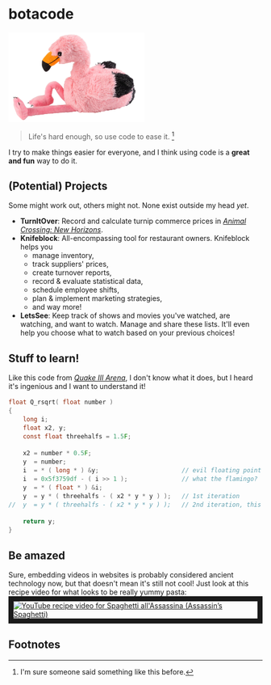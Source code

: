 # botacode

<img title="Flamingo plushie in a relaxed pose" src="/My%20project.png" align="read" width="270" height="178">

>Life's hard enough, so use code to ease it.  [^1]

I try to make things easier for everyone, and I think using code is a **great and fun** way to do it.

## (Potential) Projects
Some might work out, others might not. None exist outside my head *yet*.
- **TurnItOver**: Record and calculate turnip commerce prices in *[Animal Crossing: New Horizons](https://en.wikipedia.org/wiki/Animal_Crossing:_New_Horizons)*.
- **Knifeblock**: All-encompassing tool for restaurant owners. Knifeblock helps you 
  - manage inventory,
  - track suppliers' prices,
  - create turnover reports,
  - record & evaluate statistical data,
  - schedule employee shifts,
  - plan & implement marketing strategies,
  - and way more!
- **LetsSee**: Keep track of shows and movies you've watched, are watching, and want to watch. Manage and share these lists. It'll even help you choose what to watch based on your previous choices!

## Stuff to learn!
Like this code from *[Quake III Arena](https://en.wikipedia.org/wiki/Fast_inverse_square_root#Overview_of_the_code)*, I don't know what it does, but I heard it's ingenious and I want to understand it!
```c
float Q_rsqrt( float number )
{
	long i;
	float x2, y;
	const float threehalfs = 1.5F;

	x2 = number * 0.5F;
	y  = number;
	i  = * ( long * ) &y;                       // evil floating point bit level hacking
	i  = 0x5f3759df - ( i >> 1 );               // what the flamingo? 
	y  = * ( float * ) &i;
	y  = y * ( threehalfs - ( x2 * y * y ) );   // 1st iteration
//	y  = y * ( threehalfs - ( x2 * y * y ) );   // 2nd iteration, this can be removed

	return y;
}
```

## Be amazed
Sure, embedding videos in websites is probably considered ancient technology now, but that doesn't mean it's still not cool!
Just look at this recipe video for what looks to be really yummy pasta:
<br>
<a href="https://www.youtube.com/watch?v=GRteIZM05Sg" target="_blank">
	<img src="https://i3.ytimg.com/vi/GRteIZM05Sg/maxresdefault.jpg" alt="YouTube recipe video for Spaghetti all'Assassina (Assassin’s Spaghetti)" width="240" height="180" border="10"/>
</a>

## Footnotes
[^1]: I'm sure someone said something like this before.
